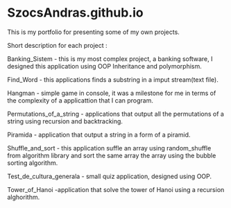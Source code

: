 # SzocsAndras.github.io
This is my portfolio for presenting some of my own projects.

Short description for each project :

Banking_Sistem - this is my most complex project, a banking software, I designed this application using OOP Inheritance and polymorphism.

Find_Word - this applications finds a substring in a imput stream(text file).

Hangman - simple game in console, it was a milestone for me in terms of the complexity of a applicattion that I can program.

Permutations_of_a_string - applications that output all the permutations of a string using recursion and backtracking.

Piramida - application that output a string in a form of a piramid.

Shuffle_and_sort - this application suffle an array using random_shuffle from algorithm library and sort the same array the array using the bubble sorting algorithm.

Test_de_cultura_generala - small quiz application, designed using OOP.

Tower_of_Hanoi -application that solve the tower of Hanoi using a recursion alghorithm. 
